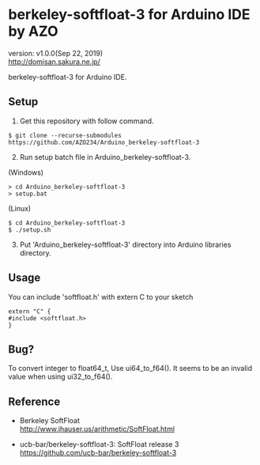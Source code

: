 berkeley-softfloat-3 for Arduino IDE by AZO
===========================================
version: v1.0.0(Sep 22, 2019)  
http://domisan.sakura.ne.jp/

berkeley-softfloat-3 for Arduino IDE.

Setup
-----

1. Get this repository with follow command.

```
$ git clone --recurse-submodules https://github.com/AZO234/Arduino_berkeley-softfloat-3
```

2. Run setup batch file in Arduino_berkeley-softfloat-3.

(Windows)
```
> cd Arduino_berkeley-softfloat-3
> setup.bat
```

(Linux)
```
$ cd Arduino_berkeley-softfloat-3
$ ./setup.sh
```

3. Put 'Arduino_berkeley-softfloat-3' directory into Arduino libraries directory.

Usage
-----

You can include 'softfloat.h' with extern C to your sketch 

```
extern "C" {
#include <softfloat.h>
}
```

Bug?
----

To convert integer to float64_t, Use ui64_to_f64().
It seems to be an invalid value when using ui32_to_f64().

Reference
---------
- Berkeley SoftFloat  
http://www.jhauser.us/arithmetic/SoftFloat.html

- ucb-bar/berkeley-softfloat-3: SoftFloat release 3  
https://github.com/ucb-bar/berkeley-softfloat-3

